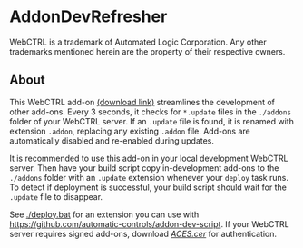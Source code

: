 # AddonDevRefresher

WebCTRL is a trademark of Automated Logic Corporation. Any other trademarks mentioned herein are the property of their respective owners.

## About

This WebCTRL add-on [(download link)](https://github.com/automatic-controls/addon-dev-refresh/releases/latest/download/AddonDevRefresher.addon) streamlines the development of other add-ons. Every 3 seconds, it checks for `*.update` files in the `./addons` folder of your WebCTRL server. If an `.update` file is found, it is renamed with extension `.addon`, replacing any existing `.addon` file. Add-ons are automatically disabled and re-enabled during updates.

It is recommended to use this add-on in your local development WebCTRL server. Then have your build script copy in-development add-ons to the `./addons` folder with an `.update` extension whenever your `deploy` task runs. To detect if deployment is successful, your build script should wait for the `.update` file to disappear.

See [./deploy.bat](./deploy.bat) for an extension you can use with <https://github.com/automatic-controls/addon-dev-script>. If your WebCTRL server requires signed add-ons, download [*ACES.cer*](https://github.com/automatic-controls/addon-dev-script/blob/main/ACES.cer?raw=true) for authentication.
